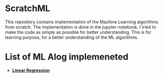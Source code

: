 # ScratchML

This repository contains implementation of the Machine Learning algorithms from scratch. The implementation is done in the jupyter-notebook. I tried to make the code as simple as possible for better understanding. This is for learning purpose, for a better understanding of the ML algorithms.

# List of ML Alog implemeneted

- [**Linear Regression**](LinearRegression.ipynb)
